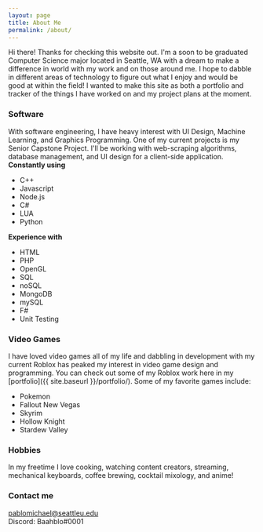 ```yaml
---
layout: page
title: About Me
permalink: /about/
---
```


Hi there! Thanks for checking this website out. I'm a soon to be graduated Computer Science major located in Seattle, WA with a dream to make a difference in world with my work and on those around me. I hope to dabble in different areas of technology to figure out what I enjoy and would be good at within the field! I wanted to make this site as both a portfolio and tracker of the things I have worked on and my project plans at the moment. 

### Software

With software engineering, I have heavy interest with UI Design, Machine Learning, and Graphics Programming. One of my current projects is my Senior Capstone Project. I'll be working with web-scraping algorithms, database management, and UI design for a client-side application. 
**Constantly using**
- C++
- Javascript
- Node.js
- C#
- LUA
- Python

**Experience with**
- HTML
- PHP
- OpenGL
- SQL
- noSQL
- MongoDB
- mySQL
- F#
- Unit Testing

### Video Games

I have loved video games all of my life and dabbling in development with my current Roblox has peaked my interest in video game design and programming. You can check out some of my Roblox work here in my [portfolio]({{ site.baseurl }}/portfolio/). 
 Some of my favorite games include:
 - Pokemon 
 - Fallout New Vegas
 - Skyrim
 - Hollow Knight
 - Stardew Valley

### Hobbies

In my freetime I love cooking, watching content creators, streaming, mechanical keyboards, coffee brewing, cocktail mixology, and anime!

### Contact me

[pablomichael@seattleu.edu](mailto:pablomichael@seattleu.edu) <br />
Discord: Baahblo#0001

